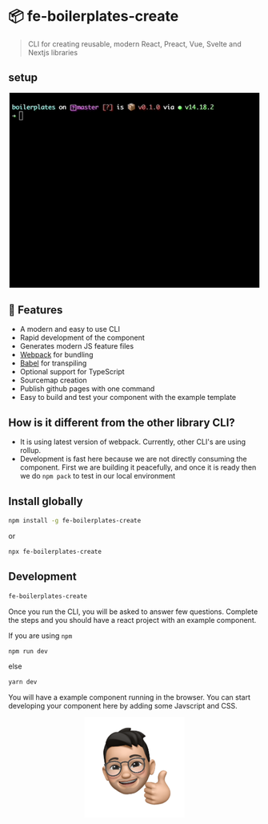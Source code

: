 # 📦 fe-boilerplates-create

> CLI for creating reusable, modern React, Preact, Vue, Svelte and Nextjs libraries

## setup

<p align="center">
  <img width="500" src="https://github.com/jsdeveloperr/fe-boilerplates-create/blob/master/setup.gif">
</p>

## 🚀 Features 

- A modern and easy to use CLI
- Rapid development of the component
- Generates modern JS feature files
- [Webpack](https://webpack.js.org/) for bundling
- [Babel](https://babeljs.io/) for transpiling
- Optional support for TypeScript
- Sourcemap creation
- Publish github pages with one command
- Easy to build and test your component with the example template

## How is it different from the other library CLI?

- It is using latest version of webpack. Currently, other CLI's are using rollup.
- Development is fast here because we are not directly consuming the component. First we are building it peacefully, and once it is ready then we do `npm pack` to test in our local environment

## Install globally

```bash
npm install -g fe-boilerplates-create
```

or

```bash
npx fe-boilerplates-create
```

## Development

```bash
fe-boilerplates-create
```

Once you run the CLI, you will be asked to answer few questions. Complete the steps and you should have a react project with an example component.

If you are using `npm`

```bash
npm run dev
```

else

```bash
yarn dev
```

You will have a example component running in the browser. You can start developing your component here by adding some Javscript and CSS.


<p align="center" dir="auto">
    <img src="https://github.com/jsdeveloperr/fe-boilerplates-create/blob/master/user.png" width="200" alt="frontend boilerplates" style="max-width: 100%;"> 
</p>